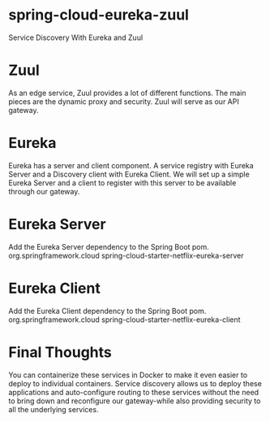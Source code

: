 # spring-cloud-eureka-zuul

Service Discovery With Eureka and Zuul
# Zuul
  As an edge service, Zuul provides a lot of different functions. The main pieces are the dynamic proxy and security.
  Zuul will serve as our API gateway.
  
# Eureka
  Eureka has a server and client component. A service registry with Eureka Server and a Discovery client with Eureka Client. We will set up a simple Eureka Server and a client                  to register with this server to be available through our gateway.
  
# Eureka Server
  Add the Eureka Server dependency to the Spring Boot pom.
  <dependency>
    <groupId>org.springframework.cloud</groupId>
    <artifactId>spring-cloud-starter-netflix-eureka-server</artifactId>
  </dependency>
  
# Eureka Client
  Add the Eureka Client dependency to the Spring Boot pom.
 	<dependency>
			<groupId>org.springframework.cloud</groupId>
			<artifactId>spring-cloud-starter-netflix-eureka-client</artifactId>
	</dependency>
  
  	
# Final Thoughts
  You can containerize these services in Docker to make it even easier to deploy to individual containers.
  Service discovery allows us to deploy these applications and auto-configure routing to these services without the need to bring down and reconfigure our gateway-while also providing    security to all the underlying services.
